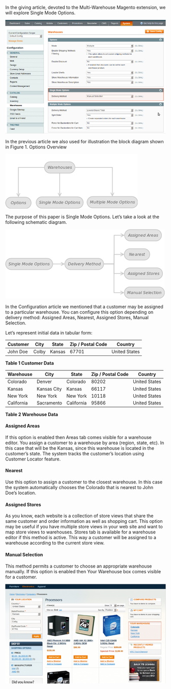 In the giving article, devoted to the Multi-Warehouse Magento extension, we will explore Single Mode Options.

![System - Configuration - Catalog Warehouses - Single Mode Options](System_Configuration_Catalog_Warehouses_SingleModeOptions.png) 

In the previous article we also used for illustration the block diagram shown in Figure 1. Options Overview

![Figure 1. Options Overview](multiple-warehouse-figure-1-1.png)

The purpose of this paper is Single Mode Options. Let’s take a look at the following schematic diagram.

![Figure 3. Single Mode Options](Fig_2_1.png)
 

In the Configuration article we mentioned that a customer may be assigned to a particular warehouse. You can configure this option depending on delivery method: Assigned Areas, Nearest, Assigned Stores, Manual Selection.

Let’s represent initial data in tabular form:

 
Customer	| City	| State	| Zip / Postal Code	| Country
------ | ------ | ------ | ------ | ------ 
John Doe	| Colby	| Kansas	| 67701	| United States

**Table 1 Customer Data**

 
Warehouse | 	City | 	State | 	Zip / Postal Code	 | Country
------ | ------ | ------ | ------ | ------
Colorado | 	Denver	 | Colorado | 80202	 | United States
Kansas | 	Kansas City	 | Kansas	 | 66117	 | United States
New York | 	New York | 	New York	 | 10118	 | United States
California | 	Sacramento | 	California	 | 95866 | 	United States

**Table 2 Warehouse Data**

 
#### Assigned Areas

If this option is enabled then Areas tab comes visible for a warehouse editor. You assign a customer to a warehouse by area (region, state, etc). In this case that will be the Kansas, since this warehouse is located in the customer’s state. The system tracks the customer’s location using Customer Locator feature.

#### Nearest

Use this option to assign a customer to the closest warehouse. In this case the system automatically chooses the Colorado that is nearest to John Doe’s location.

#### Assigned Stores

As you know, each website is a collection of store views that share the same customer and order information as well as shopping cart. This option may be useful if you have multiple store views in your web site and want to map store views to warehouses. Stores tab is available for a warehouse editor if this method is active. This way a customer will be assigned to a warehouse according to the current store view.

#### Manual Selection

This method permits a customer to choose an appropriate warehouse manually. If this option is enabled then Your Warehouse box comes visible for a customer.

![Multiple Warehouse – View Products - Your Warehouse](multiple-warehouse-product-viewlist-your-warehouse-700x434.png)
